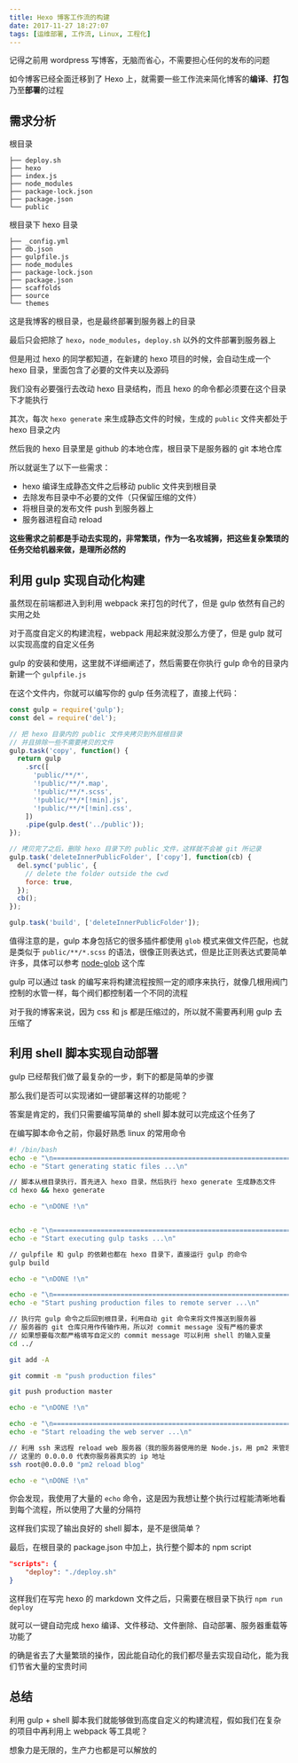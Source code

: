 ```yaml
---
title: Hexo 博客工作流的构建
date: 2017-11-27 18:27:07
tags: [运维部署, 工作流, Linux, 工程化]
---
```


记得之前用 wordpress 写博客，无脑而省心，不需要担心任何的发布的问题

如今博客已经全面迁移到了 Hexo 上，就需要一些工作流来简化博客的**编译**、**打包**乃至**部署**的过程

## 需求分析

根目录

```
├── deploy.sh
├── hexo
├── index.js
├── node_modules
├── package-lock.json
├── package.json
└── public
```

根目录下 hexo 目录

```
├── _config.yml
├── db.json
├── gulpfile.js
├── node_modules
├── package-lock.json
├── package.json
├── scaffolds
├── source
└── themes
```

这是我博客的根目录，也是最终部署到服务器上的目录

最后只会把除了 `hexo`，`node_modules`，`deploy.sh` 以外的文件部署到服务器上

但是用过 hexo 的同学都知道，在新建的 hexo 项目的时候，会自动生成一个 hexo 目录，里面包含了必要的文件夹以及源码

我们没有必要强行去改动 hexo 目录结构，而且 hexo 的命令都必须要在这个目录下才能执行

其次，每次 `hexo generate` 来生成静态文件的时候，生成的 `public` 文件夹都处于 hexo 目录之内

然后我的 hexo 目录里是 github 的本地仓库，根目录下是服务器的 git 本地仓库

所以就诞生了以下一些需求：

- hexo 编译生成静态文件之后移动 public 文件夹到根目录
- 去除发布目录中不必要的文件（只保留压缩的文件）
- 将根目录的发布文件 push 到服务器上
- 服务器进程自动 reload

**这些需求之前都是手动去实现的，非常繁琐，作为一名攻城狮，把这些复杂繁琐的任务交给机器来做，是理所必然的**

## 利用 gulp 实现自动化构建

虽然现在前端都进入到利用 webpack 来打包的时代了，但是 gulp 依然有自己的实用之处

对于高度自定义的构建流程，webpack 用起来就没那么方便了，但是 gulp 就可以实现高度的自定义任务

gulp 的安装和使用，这里就不详细阐述了，然后需要在你执行 gulp 命令的目录内新建一个 `gulpfile.js`

在这个文件内，你就可以编写你的 gulp 任务流程了，直接上代码：

```js
const gulp = require('gulp');
const del = require('del');

// 把 hexo 目录内的 public 文件夹拷贝到外层根目录
// 并且排除一些不需要拷贝的文件
gulp.task('copy', function() {
  return gulp
    .src([
      'public/**/*',
      '!public/**/*.map',
      '!public/**/*.scss',
      '!public/**/*[!min].js',
      '!public/**/*[!min].css',
    ])
    .pipe(gulp.dest('../public'));
});

// 拷贝完了之后，删除 hexo 目录下的 public 文件，这样就不会被 git 所记录
gulp.task('deleteInnerPublicFolder', ['copy'], function(cb) {
  del.sync('public', {
    // delete the folder outside the cwd
    force: true,
  });
  cb();
});

gulp.task('build', ['deleteInnerPublicFolder']);
```

值得注意的是，gulp 本身包括它的很多插件都使用 `glob` 模式来做文件匹配，也就是类似于 `public/**/*.scss` 的语法，很像正则表达式，但是比正则表达式要简单许多，具体可以参考 [node-glob](https://github.com/isaacs/node-glob) 这个库

gulp 可以通过 task 的编写来将构建流程按照一定的顺序来执行，就像几根用阀门控制的水管一样，每个阀们都控制着一个不同的流程

对于我的博客来说，因为 css 和 js 都是压缩过的，所以就不需要再利用 gulp 去压缩了

## 利用 shell 脚本实现自动部署

gulp 已经帮我们做了最复杂的一步，剩下的都是简单的步骤

那么我们是否可以实现诸如一键部署这样的功能呢？

答案是肯定的，我们只需要编写简单的 shell 脚本就可以完成这个任务了

在编写脚本命令之前，你最好熟悉 linux 的常用命令

```bash
#! /bin/bash
echo -e "\n===================================================================\n"
echo -e "Start generating static files ...\n"

// 脚本从根目录执行，首先进入 hexo 目录，然后执行 hexo generate 生成静态文件
cd hexo && hexo generate

echo -e "\nDONE !\n"


echo -e "\n===================================================================\n"
echo -e "Start executing gulp tasks ...\n"

// gulpfile 和 gulp 的依赖也都在 hexo 目录下，直接运行 gulp 的命令
gulp build

echo -e "\nDONE !\n"

echo -e "\n===================================================================\n"
echo -e "Start pushing production files to remote server ...\n"

// 执行完 gulp 命令之后回到根目录，利用自动 git 命令来将文件推送到服务器
// 服务器的 git 仓库只用作传输作用，所以对 commit message 没有严格的要求
// 如果想要每次都严格填写自定义的 commit message 可以利用 shell 的输入变量
cd ../

git add -A

git commit -m "push production files"

git push production master

echo -e "\nDONE !\n"

echo -e "\n===================================================================\n"
echo -e "Start reloading the web server ...\n"

// 利用 ssh 来远程 reload web 服务器（我的服务器使用的是 Node.js，用 pm2 来管理进程）
// 这里的 0.0.0.0 代表你服务器真实的 ip 地址
ssh root@0.0.0.0 "pm2 reload blog"

echo -e "\nDONE !\n"
```

你会发现，我使用了大量的 `echo` 命令，这是因为我想让整个执行过程能清晰地看到每个流程，所以使用了大量的分隔符

这样我们实现了输出良好的 shell 脚本，是不是很简单？

最后，在根目录的 package.json 中加上，执行整个脚本的 npm script

```json
"scripts": {
    "deploy": "./deploy.sh"
}
```

这样我们在写完 hexo 的 markdown 文件之后，只需要在根目录下执行 `npm run deploy`

就可以一键自动完成 hexo 编译、文件移动、文件删除、自动部署、服务器重载等功能了

的确是省去了大量繁琐的操作，因此能自动化的我们都尽量去实现自动化，能为我们节省大量的宝贵时间

## 总结

利用 gulp + shell 脚本我们就能够做到高度自定义的构建流程，假如我们在复杂的项目中再利用上 webpack 等工具呢？

想象力是无限的，生产力也都是可以解放的
